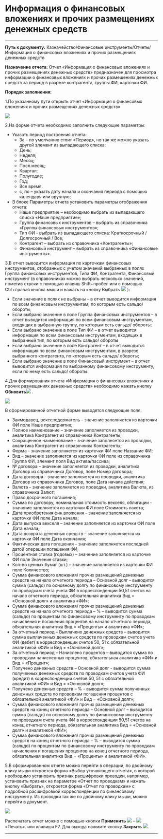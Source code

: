 ﻿# Информация о финансовых вложениях и прочих размещениях денежных средств

----------

**Путь к документу:** Казначейство/Финансовые инструменты/Отчеты/Информация о финансовых вложениях и прочих размещениях денежных средств
 

**Назначение отчета:** Отчет «Информация о финансовых вложениях и прочих размещениях денежных средств» предназначен для просмотра информации о финансовых вложениях и прочих размещениях денежных средств за период в разрезе контрагента, группы ФИ, карточки ФИ.
 
**Порядок заполнения:**

1.По указанному пути открыть отчет «Информация о финансовых вложениях и прочих размещениях денежных средств» 
 
![](topic:.AddFiles.Screenshot_2008.jpg)

2.На форме отчета необходимо заполнить следующие параметры:

* Указать период построения отчета: 
    * За – по умолчанию стоит «Период», но так же можно указать другой элемент из выпадающего списка:
    * День;
    * Неделя;
    * Месяц;
    * Посл.месяц;
    * Квартал;
    * Полугодие;
    * Год;
    * Все время.
    * с, по  – указать дату начала и окончания периода с помощью календаря или вручную;
* В блоке Параметры отчета  установить параметры отображения отчета:
    * Наше предприятие – необходимо выбрать из выпадающего списка «Наше предприятие»;
    * Группа финансовых инструментов – выбрать из справочника «Группы финансовых инструментов»;
    * Тип ФИ - выбрать из выпадающего списка: Краткосрочный / Долгосрочный / Все;
    * Контрагент – выбрать из справочника «Контрагенты»;
    * Финансовый инструмент –  выбрать из справочника «Финансовые инструменты».
   
3.В отчет выводится информация по карточкам финансовых инструментов, отобранных с учетом значений выбранных в полях Группа финансовых инструментов, Типа ФИ, Контрагента, Финансовый инструмент (в справочниках можно выбрать несколько значений, пометив строки с помощью клавиш Shift+пробел или с помощью Ctrl+правая кнопка мыши и нажать на кнопку Выбрать ![](topic:.AddFiles.Btn_Select_Fingr.png) ):

* Если значение в полях не выбраны – в отчет выводится информация по всем финансовым инструментам, по которым есть сальдо/ обороты;
*  Если выбрано значение в поле Группа финансовых инструментов – в отчет выводится информация по всем финансовым инструментам, входящих в выбранную группу, по которым есть сальдо/ обороты;
* Если выбрано значение в поле Тип ФИ – в отчет выводится информация по всем финансовым инструментам, входящих в выбранный тип, по которым есть сальдо/ обороты
*  Если выбрано значение в поле Контрагент – в отчет выводится информация по всем финансовым инструментам, в разрезе выбранного контрагента, по которым есть сальдо/ обороты;
* Если выбрано значение в поле Финансовый инструмент – в отчет выводится информация по выбранному финансовому инструменту, если по нему есть сальдо/ обороты.

4.Для формирования отчета «Информация о финансовых вложениях и прочих размещениях денежных средств» необходимо нажать кнопку **Обновить**![](topic:.AddFiles.Btn_Refresh.png) .
 
![](topic:.AddFiles.Screenshot_2009.jpg)

В сформированной отчетной форме выводятся следующие поля:

* Заимодавец, векселедержатель – значение заполняется из карточки ФИ поле Наше предприятие;
* Полное наименование – значение заполняется из проводки, аналитика Контрагент из справочника Контрагенты;
* Сокращенное наименование - значение заполняется из проводки, аналитика Контрагент из справочника Контрагенты;
* Форма - значение заполняется из карточки ФИ поле Название ФИ;
* Вид – значение заполняется из карточки ФИ поле из справочника Группа ФИ, элемент поля Вид актива/пассива;
* № договора – значение заполняется из проводки, аналитика Договор из справочника Договор, поле Номер договора;
* Дата договора - значение заполняется из проводки, аналитика Договор из справочника Договор, поле Дата начала действия;
* Валюта – значение заполняется из проводки, аналитика Валюта, из справочника Валют;
* Право досрочного погашения;
* Сумма по договору, номинальная стоимость векселя, облигации - значение заполняется из карточки ФИ поле Стоимость пакета;
* Дата приобретения фин.вложения – значение заполняется из карточки ФИ поле Дата начала;
* Дата выпуска векселя – значение заполняется из карточки ФИ поле Дата начала;
* Дата возврата денежных средств – значение заполняется из карточки ФИ поле Дата окончания;
* Фактическая дата погашения – значение заполняется последней датой операции погашения ФИ;
* Процентная ставка (годовых) – значение заполняется из карточке ФИ поле Значение ставки;
* Кол-во ценных бумаг (шт.) – значение заполняется из карточки ФИ поле Количество;
* Сумма финансового вложения/ прочих размещений денежных средств на начало отчетного периода – Основной долг – выводится сумма (сальдо) по основному долгу по финансовому инструменту по проводкам счета учета ФИ в корреспонденции 50,51 счетов на начало отчетного периода, обязательная аналитика Вид = «Основной долг» и аналитика «ФИ»;  
* Сумма финансового вложения/ прочих размещений денежных средств на начало отчетного периода – % – выводится сумма (сальдо) по процентам по финансовому инструменту по проводкам начисления и погашения процентов на начало отчетного периода, обязательная аналитика Вид = «Проценты» и аналитика «ФИ»;  
* За отчетный период – Выплачено денежных средств – выводится сумма выплаченных денежных средств по проводкам счетов учета ФИ (дебет) в корреспонденции счетов 50, 51 с обязательной аналитикой «ФИ» и Вид = «Основной долг»;
* За отчетный период – Начислено процентов – выводится сумма по проводкам начисленных процентов, обязательная аналитика «ФИ» и Вид = «Процент»; 
* Получено денежных средств – Основной долг - выводится сумма полученных денежных средств по проводкам счетов учета ФИ (кредит) в корреспонденции счетов 50, 51 с обязательной аналитикой «ФИ» и Вид = «Основной долг»;
* Получено денежных средств – % - выводится сумма полученных денежных средств по проводкам погашения процентов с обязательной аналитикой «ФИ» и Вид = «Основной долг»;
* Сумма финансового вложения/ прочих размещений денежных средств на конец отчетного периода – Основной долг – выводится сумма (сальдо) по основному долгу по финансовому инструменту по проводкам счета учета ФИ в корреспонденции 50,51 счетов на конец отчетного периода, обязательная аналитика Вид = «Основной долг» и аналитикой «ФИ»;  
* Сумма финансового вложения/ прочих размещений денежных средств на конец отчетного периода – % – выводится сумма (сальдо) по процентам по финансовому инструменту по проводкам начисления и погашения процентов на конец отчетного периода, обязательная аналитика Вид = «Проценты» и аналитикой «ФИ».
  
5.В сформированном отчете можно перейти в операции, по двойному клику мыши откроется форма «Выбор уточняющего отчета», в которой необходимо установить признак расшифровки проводки, например, установить признак на параметре «Отчет по проводкам» и нажать кнопку «Выбрать», откроется форма «Отчет по проводкам» с подробной расшифровкой корреспонденции по финансовому инструменту. Из проводки так же по двойному клику мыши, можно перейти в документ.

![](topic:.AddFiles.Screenshot_2010.jpg)

Распечатать отчет можно с помощью кнопки **Применить** ![](topic:.AddFiles.Btn_OK.png) – ![](topic:.AddFiles.Btn_print.png) «Печать». или клавиши F7. Для выхода нажмите кнопку **Закрыть** ![](topic:.AddFiles.BtnCloseCancel.png).


------- 



